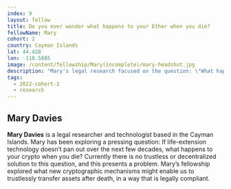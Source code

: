 ```yaml
---
index: 9
layout: fellow
title: Do you ever wonder what happens to your Ether when you die?
fellowName: Mary
cohort: 2
country: Cayman Islands
lat: 44.428
lon: -110.5885
image: /content/fellowship/Mary(incomplete)/mary-headshot.jpg
description: "Mary's legal research focused on the question: \"What happens to our crypto when we die?\""
tags:
  - 2022-cohort-2
  - research
---
```


## Mary Davies

**Mary Davies** is a legal researcher and technologist based in the Cayman Islands. Mary has been exploring a pressing question: If life-extension technology doesn’t pan out over the next few decades, what happens to your crypto when you die? Currently there is no trustless or decentralized solution to this question, and this presents a problem. Mary’s fellowship explored what new cryptographic mechanisms might enable us to trustlessly transfer assets after death, in a way that is legally compliant.
